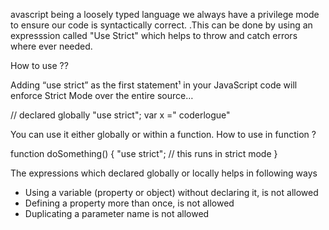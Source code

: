 avascript being a loosely typed language we always have a privilege mode to ensure our code is syntactically correct. .This can be done by using  an expresssion called "Use Strict" which helps to throw and catch errors where ever needed.

How to use ??

Adding “use strict” as the first statement¹ in your JavaScript code will enforce Strict Mode over the entire source…

// declared globally 
"use strict";
var x =" coderlogue"

You can use it either globally or within a function. 
How to use in function ?

function doSomething() {
    "use strict";
    // this runs in strict mode
}

The expressions which declared globally or locally  helps in following ways 

* Using a variable (property or object) without declaring it, is not allowed
* Defining a property more than once, is not allowed
* Duplicating a parameter name is not allowed
